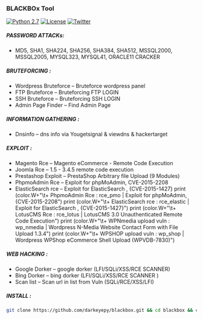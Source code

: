 ### BLACKBOx Tool ###

[![Python 2.7](https://img.shields.io/badge/python-2.7-yellow.svg?style=flat-square)](https://www.python.org/)
[![License](https://img.shields.io/badge/license-GPLv2-red.svg?style=flat-square)](https://raw.githubusercontent.com/darkeyepy/blackbox/master/COPYING)
[![Twitter](https://img.shields.io/badge/twitter-@blackeye-blue.svg?style=flat-square)](https://twitter.com/S44DH4T)

##### PASSWORD ATTACKs: #####
+ MD5, SHA1, SHA224, SHA256, SHA384, SHA512, MSSQL2000, MSSQL2005, MYSQL323, MYSQL41, ORACLE11 CRACKER

##### BRUTEFORCING : #####
+ Wordpress Bruteforce – Bruteforce wordpress panel
+ FTP Bruteforce       – Bruteforcing FTP LOGIN
+ SSH Bruteforce       – Bruteforcing SSH LOGIN
+ Admin Page Finder    – Find Admin Page

##### INFORMATION GATHERING :
+ Dnsinfo              – dns info via Yougetsignal & viewdns & hackertarget

##### EXPLOIT : #####
+ Magento Rce          – Magento eCommerce - Remote Code Execution
+ Joomla  Rce          – 1.5 - 3.4.5 remote code execution
+ Prestashop Exploit   – PrestaShop Arbitrary file Upload (9 Modules)
+ PhpmoAdmin Rce       – Exploit for phpMoAdmin, CVE-2015-2208
+ ElasticSearch rce    – Exploit for ElasticSearch , {CVE-2015-1427}
	print (color.W+"\t+ PhpmoAdmin Rce       : rce_pmo          | Exploit for phpMoAdmin, {CVE-2015-2208")
	print (color.W+"\t+ ElasticSearch rce    : rce_elastic      | Exploit for ElasticSearch , {CVE-2015-1427}")
	print (color.W+"\t+ LotusCMS Rce         : rce_lotus        | LotusCMS 3.0 Unauthenticated Remote Code Execution")
	print (color.W+"\t+ WPNmedia upload vuln : wp_nmedia        | Wordpress N-Media Website Contact Form with File Upload 1.3.4")
	print (color.W+"\t+ WPSHOP upload vuln   : wp_shop          | Wordpress WPShop eCommerce Shell Upload (WPVDB-7830)")

##### WEB HACKING : #####
+ Google Dorker        – google dorker (LFI/SQLi/XSS/RCE SCANNER)
+ Bing Dorker          – bing dorker (LFI/SQLi/XSS/RCE SCANNER )
+ Scan list            – Scan url in list from Vuln (SQLi/RCE/XSS/LFI)

##### INSTALL :
```bash
git clone https://github.com/darkeyepy/blackbox.git && cd blackbox && chmod +x install && sudo ./install && cd
```
